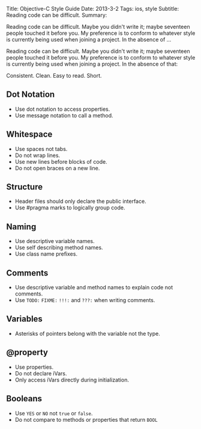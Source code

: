 Title: Objective-C Style Guide
Date: 2013-3-2
Tags: ios, style
Subtitle: Reading code can be difficult.
Summary: <p>Reading code can be difficult. Maybe you didn't write it; maybe seventeen people touched it before you. My preference is to conform to whatever style is currently being used when joining a project. In the absence of ...</p>

Reading code can be difficult. Maybe you didn't write it; maybe seventeen people
touched it before you. My preference is to conform to whatever style is
currently being used when joining a project. In the absence of that:

Consistent. Clean. Easy to read. Short.

Dot Notation
----------

- Use dot notation to access properties.
- Use message notation to call a method.

Whitespace
----------

- Use spaces not tabs.
- Do not wrap lines.
- Use new lines before blocks of code.
- Do not open braces on a new line.

Structure
----------

- Header files should only declare the public interface.
- Use #pragma marks to logically group code.

Naming
----------

- Use descriptive variable names.
- Use self describing method names.
- Use class name prefixes.

Comments
----------

- Use descriptive variable and method names to explain code not comments.
- Use `TODO:` `FIXME:` `!!!:` and `???:` when writing comments.

Variables
----------

- Asterisks of pointers belong with the variable not the type.

@property
----------

- Use properties.
- Do not declare iVars.
- Only access iVars directly during initialization.

Booleans
----------

- Use `YES` or `NO` not `true` or `false`.
- Do not compare to methods or properties that return `BOOL`
